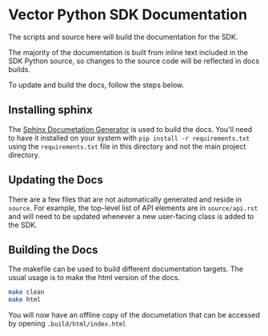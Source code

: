# Vector Python SDK Documentation

The scripts and source here will build the documentation for the SDK.

The majority of the documentation is built from inline text included in the SDK Python source, 
so changes to the source code will be reflected in docs builds.

To update and build the docs, follow the steps below.

## Installing sphinx

The
[Sphinx Documetation Generator](https://www.sphinx-doc.org/en/master/)
is used to build the docs. You'll need to have it installed on your
system with `pip install -r requirements.txt` using the
`requirements.txt` file in this directory and not the main project directory.

## Updating the Docs

There are a few files that are not automatically generated and reside in `source`.  For example, 
the top-level list of API elements are in ```source/api.rst``` and will need to be updated whenever 
a new user-facing class is added to the SDK.

## Building the Docs

The makefile can be used to build different documentation targets.  The usual usage is to make 
the html version of the docs.

```bash
make clean
make html
```

You will now have an offline copy of the documetation that can be
accessed by opening `.build/html/index.html`
